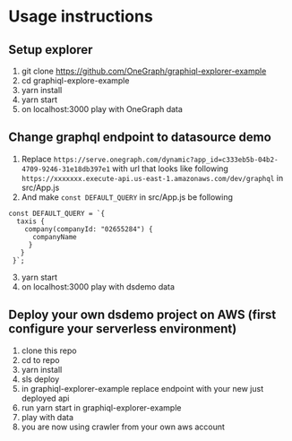 # Usage instructions

## Setup explorer
1. git clone https://github.com/OneGraph/graphiql-explorer-example
2. cd graphiql-explore-example
3. yarn install
4. yarn start
5. on localhost:3000 play with OneGraph data

## Change graphql endpoint to datasource demo

1. Replace `https://serve.onegraph.com/dynamic?app_id=c333eb5b-04b2-4709-9246-31e18db397e1` with url that looks like following `https://xxxxxxx.execute-api.us-east-1.amazonaws.com/dev/graphql` in src/App.js
2. And make `const DEFAULT_QUERY` in src/App.js be following

```
const DEFAULT_QUERY = `{
  taxis {
    company(companyId: "02655284") {
      companyName
     }
   }
 }`;
```
3. yarn start
4. on localhost:3000 play with dsdemo data

## Deploy your own dsdemo project on AWS (first configure your serverless environment)

1. clone this repo
2. cd to repo
3. yarn install
4. sls deploy
5. in graphiql-explorer-example replace endpoint with your new just deployed api
6. run yarn start in graphiql-explorer-example
7. play with data
8. you are now using crawler from your own aws account

